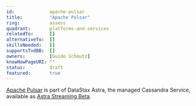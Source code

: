```yaml
---
id: 			apache-pulsar
title:          "Apache Pulsar"
ring:           assess
quadrant:       platforms-and-services
relatedTo:		[]
alternativeTo:	[]
skillsNeeded:	[]
supportsTvdBB:	[]
owners:         [Guido Schmutz] 
knowHowPageURI:	""  
status:			draft
featured:       true
---
```


[Apache Pulsar](https://pulsar.apache.org/) is part of DataStax Astra, the managed Cassandra Service, available as [Astra Streaming Beta](https://www.datastax.com/products/astra-streaming). 